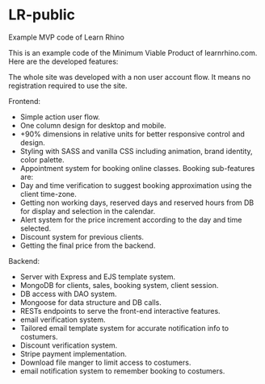 # LR-public
Example MVP code of Learn Rhino

This is an example code of the Minimum Viable Product of learnrhino.com. Here are the developed features:

The whole site was developed with a non user account flow. It means no registration required to use the site.

Frontend:
- Simple action user flow.
- One column design for desktop and mobile.
- +90% dimensions in relative units for better responsive control and design.
- Styling with SASS and vanilla CSS including animation, brand identity, color palette.
- Appointment system for booking online classes.
Booking sub-features are:
- Day and time verification to suggest booking approximation using the client time-zone.
- Getting non working days, reserved days and reserved hours from DB for display and selection in the calendar.
- Alert system for the price increment according to the day and time selected.
- Discount system for previous clients.
- Getting the final price from the backend.

Backend:

- Server with Express and EJS template system.
- MongoDB for clients, sales, booking system, client session.
- DB access with DAO system.
- Mongoose for data structure and DB calls.
- RESTs endpoints to serve the front-end interactive features.
- email verification system.
- Tailored email template system for accurate notification info to costumers.
- Discount verification system.
- Stripe payment implementation.
- Download file manger to limit access to costumers.
- email notification system to remember booking to costumers.
